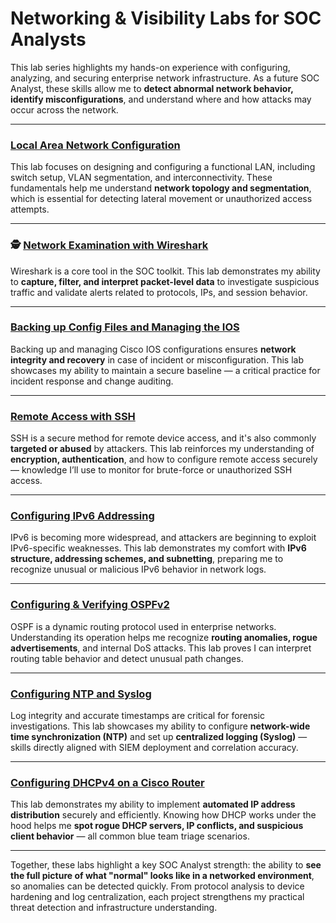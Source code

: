 # Networking & Visibility Labs for SOC Analysts

This lab series highlights my hands-on experience with configuring, analyzing, and securing enterprise network infrastructure. As a future SOC Analyst, these skills allow me to **detect abnormal network behavior, identify misconfigurations**, and understand where and how attacks may occur across the network.

---

###  [Local Area Network Configuration](https://github.com/bekinal/Local-Area-Network-Configuration/blob/main/README.md)
This lab focuses on designing and configuring a functional LAN, including switch setup, VLAN segmentation, and interconnectivity. These fundamentals help me understand **network topology and segmentation**, which is essential for detecting lateral movement or unauthorized access attempts.

---

### 🕵 [Network Examination with Wireshark](https://github.com/bekinal/Network-Examination-with-Wireshark/blob/main/README.md)
Wireshark is a core tool in the SOC toolkit. This lab demonstrates my ability to **capture, filter, and interpret packet-level data** to investigate suspicious traffic and validate alerts related to protocols, IPs, and session behavior.

---

###  [Backing up Config Files and Managing the IOS](https://github.com/bekinal/Backing-Up-Config-Files-and-Managing-the-IOS/blob/main/README.md)
Backing up and managing Cisco IOS configurations ensures **network integrity and recovery** in case of incident or misconfiguration. This lab showcases my ability to maintain a secure baseline — a critical practice for incident response and change auditing.

---

### [Remote Access with SSH](https://github.com/bekinal/Remote-Access-with-SSH/blob/main/README.md)
SSH is a secure method for remote device access, and it's also commonly **targeted or abused** by attackers. This lab reinforces my understanding of **encryption, authentication**, and how to configure remote access securely — knowledge I’ll use to monitor for brute-force or unauthorized SSH access.

---

###  [Configuring IPv6 Addressing](https://github.com/bekinal/Configuring-IPv6-Addressing-/blob/main/README.md)
IPv6 is becoming more widespread, and attackers are beginning to exploit IPv6-specific weaknesses. This lab demonstrates my comfort with **IPv6 structure, addressing schemes, and subnetting**, preparing me to recognize unusual or malicious IPv6 behavior in network logs.

---

###  [Configuring & Verifying OSPFv2](https://github.com/bekinal/Configuring-and-Verifying-OSPFv2/blob/main/README.md)
OSPF is a dynamic routing protocol used in enterprise networks. Understanding its operation helps me recognize **routing anomalies, rogue advertisements**, and internal DoS attacks. This lab proves I can interpret routing table behavior and detect unusual path changes.

---

###  [Configuring NTP and Syslog](https://github.com/bekinal/Configuring-NTP-and-Syslog/blob/main/README.md)
Log integrity and accurate timestamps are critical for forensic investigations. This lab showcases my ability to configure **network-wide time synchronization (NTP)** and set up **centralized logging (Syslog)** — skills directly aligned with SIEM deployment and correlation accuracy.

---

###  [Configuring DHCPv4 on a Cisco Router](https://github.com/bekinal/Configuring-DHCPv4-on-a-Cisco-Router/blob/main/README.md)
This lab demonstrates my ability to implement **automated IP address distribution** securely and efficiently. Knowing how DHCP works under the hood helps me **spot rogue DHCP servers, IP conflicts, and suspicious client behavior** — all common blue team triage scenarios.

---

Together, these labs highlight a key SOC Analyst strength: the ability to **see the full picture of what "normal" looks like in a networked environment**, so anomalies can be detected quickly. From protocol analysis to device hardening and log centralization, each project strengthens my practical threat detection and infrastructure understanding.

